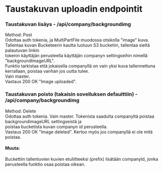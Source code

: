 # Taustakuvan uploadin endpointit  
  
### Taustakuvan lisäys - /api/company/backgroundimg  
  
Method: Post  
Odottaa auth tokenia, ja MultiPartFile muodossa otsikolla "image" kuva.  
Tallentaa kuvan Bucketeerin kautta luotuun S3 bucketiin, tallentaa sieltä palautuvan linkin  
tokenin käyttäjän perusteella käyttäjän companyn settingseihin nimellä "backgroundImageURL".  
Funktio tarkistaa että jokaisella companyllä on vain yksi kuva tallennettuna kerrallaan, poistaa vanhan jos uutta tulee.  
Vain master.  
Vastaus 200 OK "Image uploaded".  
  
### Taustakuvan poisto (takaisin sovelluksen defaulttiin) - /api/company/backgroundimg  
  
Method: Delete  
Odottaa auth tokenia. Vain master. Tokenista saadulta companyltä poistaa backgroundimageURL settingseistä ja  
poistaa bucketista kuvan companyn id perusteella.  
Vastaus 200 OK "Image deleted". Kertoo myös jos companyllä ei ole mitä poistaa.  
  
  
  
  
#### Muuta:  
  
Buckettiin tallentuvien kuvien etuliitteeksi (prefix) lisätään companyId, jonka perusteella funktio osaa poistaa oikean.  